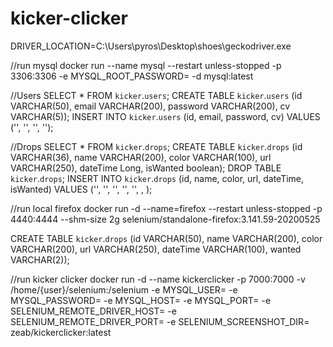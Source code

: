 # kicker-clicker

DRIVER_LOCATION=C:\\Users\\pyros\\Desktop\\shoes\\geckodriver.exe

//run mysql
docker run --name mysql --restart unless-stopped -p 3306:3306 -e MYSQL_ROOT_PASSWORD= -d mysql:latest

//Users
SELECT * FROM `kicker`.`users`;
CREATE TABLE `kicker`.`users` (id VARCHAR(50), email VARCHAR(200), password VARCHAR(200), cv VARCHAR(5));
INSERT INTO `kicker`.`users`  (id, email, password, cv) VALUES ('', '', '', '');

//Drops
SELECT * FROM `kicker`.`drops`;
CREATE TABLE `kicker`.`drops` (id VARCHAR(36), name VARCHAR(200), color VARCHAR(100), url VARCHAR(250), dateTime Long, isWanted boolean);
DROP TABLE `kicker`.`drops`;
INSERT INTO `kicker`.`drops`  (id, name, color, url, dateTime, isWanted) VALUES ('', '', '', '', '', , );


//run local firefox
docker run -d --name=firefox --restart unless-stopped -p 4440:4444 --shm-size 2g selenium/standalone-firefox:3.141.59-20200525



CREATE TABLE `kicker`.`drops` (id VARCHAR(50), name VARCHAR(200), color VARCHAR(200), url VARCHAR(250), dateTime VARCHAR(100), wanted VARCHAR(2));





//run kicker clicker
docker run -d --name kickerclicker -p 7000:7000 -v /home/{user}/selenium:/selenium -e MYSQL_USER= -e MYSQL_PASSWORD= -e MYSQL_HOST= -e MYSQL_PORT= -e SELENIUM_REMOTE_DRIVER_HOST= -e SELENIUM_REMOTE_DRIVER_PORT= -e SELENIUM_SCREENSHOT_DIR= zeab/kickerclicker:latest

